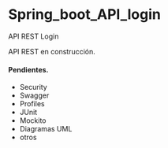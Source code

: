 # Spring_boot_API_login
API REST Login

API REST en construcción.

#### Pendientes.
- Security
- Swagger
- Profiles
- JUnit
- Mockito
- Diagramas UML
- otros